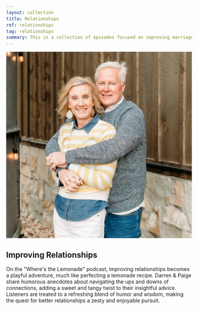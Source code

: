 ```yaml
---
layout: collection
title: Relationships
ref: relationships
tag: relationships
summary: This is a collection of episodes focused on improving marriage relationships.
---
```



![relationships](./relationships.jpg)

## Improving Relationships

On the "Where's the Lemonade" podcast, improving relationships becomes a playful adventure, much like perfecting a
lemonade recipe. Darren & Paige share humorous anecdotes about navigating the ups and downs of connections, adding a
sweet and tangy twist to their insightful advice. Listeners are treated to a refreshing blend of humor and wisdom,
making the quest for better relationships a zesty and enjoyable pursuit.

